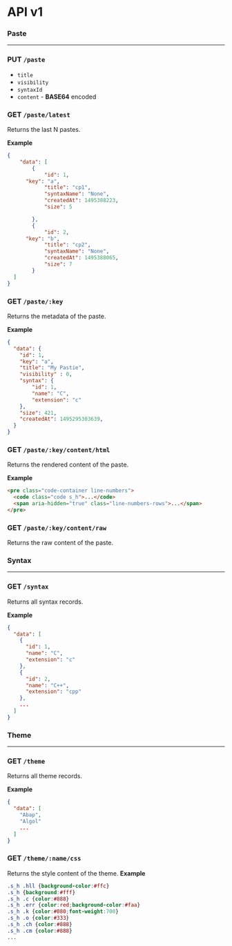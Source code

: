 # API v1

### Paste
---
### PUT `/paste`
* `title`
* `visibility`
* `syntaxId`
* `content` - **BASE64** encoded

### GET `/paste/latest`
Returns the last N pastes.

**Example**
```json
{
	"data": [
		{
			"id": 1,
      "key": "a",
			"title": "cp1",
			"syntaxName": "None",
			"createdAt": 1495388223,
			"size": 5

		},
		{
			"id": 2,
      "key": "b",
			"title": "cp2",
			"syntaxName": "None",
			"createdAt": 1495388065,
			"size": 7
		}
  ]
}
```

### GET `/paste/:key`
Returns the metadata of the paste.

**Example**
```json
{
  "data": {
    "id": 1,
    "key": "a",
    "title": "My Pastie",
    "visibility" : 0,
    "syntax": {
        "id": 1,
        "name": "C",
        "extension": "c"
    },
    "size": 421,
    "createdAt": 1495295303639,
  }
}
```

### GET `/paste/:key/content/html`
Returns the rendered content of the paste.

**Example**
```html
<pre class="code-container line-numbers">
  <code class="code s_h">...</code>
  <span aria-hidden="true" class="line-numbers-rows">...</span>
</pre>
```

### GET `/paste/:key/content/raw`
Returns the raw content of the paste.

### Syntax
---
### GET `/syntax`
Returns all syntax records.

**Example**
```json
{
  "data": [
    {
      "id": 1,
      "name": "C",
      "extension": "c"
    },
    {
      "id": 2,
      "name": "C++",
      "extension": "cpp"
    },
    ...
  ]
}
```

### Theme
---
### GET `/theme`
Returns all theme records.

**Example**
```json
{
  "data": [
    "Abap",
    "Algol"
    ...
  ]
}
```

### GET `/theme/:name/css`
Returns the style content of the theme.
**Example**
```css
.s_h .hll {background-color:#ffc}
.s_h {background:#fff}
.s_h .c {color:#888}
.s_h .err {color:red;background-color:#faa}
.s_h .k {color:#080;font-weight:700}
.s_h .o {color:#333}
.s_h .ch {color:#888}
.s_h .cm {color:#888}
...
```
